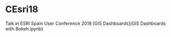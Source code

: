 # CEsri18
Talk in ESRI Spain User Conference 2018
[GIS Dashboards](GIS Dashboards with Bokeh.ipynb)
